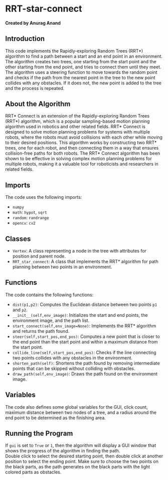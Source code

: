 # RRT-star-connect
#### Created by Anurag Anand

## Introduction
This code implements the Rapidly-exploring Random Trees (RRT*) algorithm to find a path between a start and an end point in an environment. The algorithm creates two trees, one starting from the start point and the other starting from the end point, and tries to connect them until they meet. The algorithm uses a steering function to move towards the random point and checks if the path from the nearest point in the tree to the new point collides with any obstacles. If it does not, the new point is added to the tree and the process is repeated.

## About the Algorithm
RRT* Connect is an extension of the Rapidly-exploring Random Trees (RRT*) algorithm, which is a popular sampling-based motion planning algorithm used in robotics and other related fields. RRT* Connect is designed to solve motion planning problems for systems with multiple robots, where the robots must avoid collisions with each other while moving to their desired positions. This algorithm works by constructing two RRT* trees, one for each robot, and then connecting them in a way that ensures collision-free paths for both robots. The RRT* Connect algorithm has been shown to be effective in solving complex motion planning problems for multiple robots, making it a valuable tool for roboticists and researchers in related fields.

## Imports
The code uses the following imports:
* `numpy`
* `math`: `hypot`, `sqrt`
* `random`: `randrange`
* `opencv`: `cv2`

## Classes
* `Vertex`: A class representing a node in the tree with attributes for position and parent node.
* `RRT_star_connect`: A class that implements the RRT* algorithm for path planning between two points in an environment. 

## Functions
The code contains the following functions:
* `dist(p1,p2)`: Computes the Euclidean distance between two points `p1` and `p2`.
* `__init__(self,env_image)`: Initializes the start and end points, the environment image, and the path list.
* `start_connect(self,env_image=None)`: Implements the RRT* algorithm and returns the path found.
* `steer(self,start_pos,end_pos)`: Computes a new point that is closer to the end point than the start point and within a maximum distance from the start point.
* `collide_line(self,start_pos,end_pos)`: Checks if the line connecting two points collides with any obstacles in the environment.
* `shorten_path(self)`: Shortens the path found by removing intermediate points that can be skipped without colliding with obstacles.
* `draw_path(self,env_image)`: Draws the path found on the environment image.

## Variables
The code also defines some global variables for the GUI, click count, maximum distance between two nodes of a tree, and a radius around the end point to be determined as the finishing area.

## Running the Program
If `gui` is set to `True` or `1`, then the algorithm will display a GUI window that shows the progress of the algorithm in finding the path. <br>
Double click to select the desired starting point, then double click at another position to select the ending point. Make sure to choose the two points on the black parts, as the path generates on the black parts with the light colored parts as obstacles.